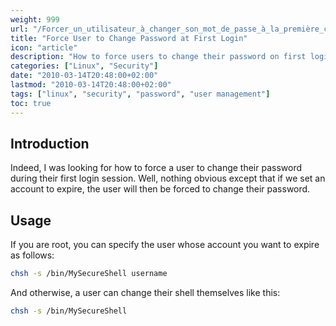 ```yaml
---
weight: 999
url: "/Forcer_un_utilisateur_à_changer_son_mot_de_passe_à_la_première_connexion/"
title: "Force User to Change Password at First Login"
icon: "article"
description: "How to force users to change their password on first login by setting account expiration"
categories: ["Linux", "Security"]
date: "2010-03-14T20:48:00+02:00"
lastmod: "2010-03-14T20:48:00+02:00"
tags: ["linux", "security", "password", "user management"]
toc: true
---
```


## Introduction

Indeed, I was looking for how to force a user to change their password during their first login session. Well, nothing obvious except that if we set an account to expire, the user will then be forced to change their password.

## Usage

If you are root, you can specify the user whose account you want to expire as follows:

```bash
chsh -s /bin/MySecureShell username
```

And otherwise, a user can change their shell themselves like this:

```bash
chsh -s /bin/MySecureShell
```
